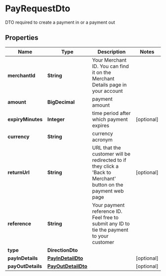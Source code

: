 

# PayRequestDto

DTO required to create a payment in or a payment out

## Properties

| Name | Type | Description | Notes |
|------------ | ------------- | ------------- | -------------|
|**merchantId** | **String** | Your Merchant ID. You can find it on the Merchant Details page in your account |  |
|**amount** | **BigDecimal** | payment amount |  |
|**expiryMinutes** | **Integer** | time period after which payment expires |  [optional] |
|**currency** | **String** | currency acronym |  |
|**returnUrl** | **String** | URL that the customer will be redirected to if they click a &#39;Back to Merchant&#39; button on the payment web page |  [optional] |
|**reference** | **String** | Your payment reference ID. Feel free to submit any ID to tie the payment to your customer |  |
|**type** | **DirectionDto** |  |  |
|**payInDetails** | [**PayInDetailDto**](PayInDetailDto.md) |  |  [optional] |
|**payOutDetails** | [**PayOutDetailDto**](PayOutDetailDto.md) |  |  [optional] |



